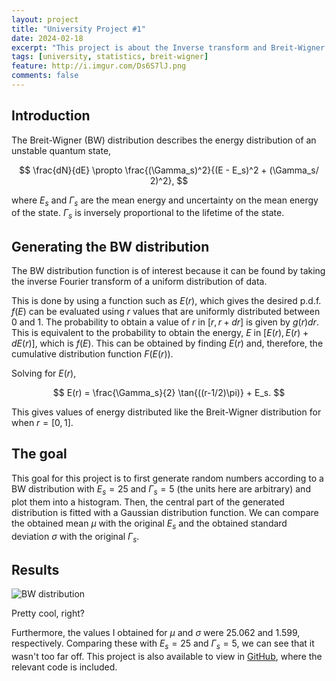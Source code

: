 ```yaml
---
layout: project
title: "University Project #1"
date: 2024-02-18
excerpt: "This project is about the Inverse transform and Breit-Wigner distribution. It was completed during a Statistical Methods course."
tags: [university, statistics, breit-wigner]
feature: http://i.imgur.com/Ds6S7lJ.png
comments: false
---
```


## Introduction

The Breit-Wigner (BW) distribution describes the energy distribution of an unstable quantum state, 

$$
\frac{dN}{dE} \propto \frac{(\Gamma_s)^2}{(E - E_s)^2 + (\Gamma_s/ 2)^2},
$$

where $E_s$ and $\Gamma_s$ are the mean energy and uncertainty on the mean energy of the state. $\Gamma_s$ is inversely proportional to the lifetime of the state.

## Generating the BW distribution

The BW distribution function is of interest because it can be found by taking the inverse Fourier transform of a uniform distribution of data. 

This is done by using a function such as $E(r)$, which gives the desired p.d.f. $f(E)$ can be evaluated using $r$ values that are uniformly distributed between $0$ and $1$. The probability to obtain a value of $r$ in $[r, r + dr]$ is given by $g(r)dr$. This is equivalent to the probability to obtain the energy, $E$ in $[E(r), E(r) + dE(r)]$, which is $f(E)$. This can be obtained by finding $E(r)$ and, therefore, the cumulative distribution function $F(E(r))$. 

Solving for $E(r)$,

$$
E(r) = \frac{\Gamma_s}{2} \tan{((r-1/2)\pi)} + E_s.
$$


This gives values of energy distributed like the Breit-Wigner distribution for when $r=[0,1]$.

## The goal

This goal for this project is to first generate random numbers according to a BW distribution with $E_s = 25$ and $\Gamma_s=5$ (the units here are arbitrary) and plot them into a histogram. Then, the central part of the generated distribution is fitted with a Gaussian distribution function. We can compare the obtained mean $\mu$ with the original $E_s$ and the obtained standard deviation $\sigma$ with the original $\Gamma_s$.

## Results

![BW distribution](https://raw.githubusercontent.com/binarykisu/university_assignments/main/statistical_methods_projects/breit-wigner_distribution/bw_dist.png)

Pretty cool, right?

Furthermore, the values I obtained for $\mu$ and $\sigma$ were $25.062$ and $1.599$, respectively. Comparing these with $E_s = 25$ and $\Gamma_s=5$, we can see that it wasn't too far off. This project is also available to view in [GitHub](https://github.com/binarykisu/university_projects/tree/main/statistical_methods_projects/breit-wigner_distribution), where the relevant code is included.
